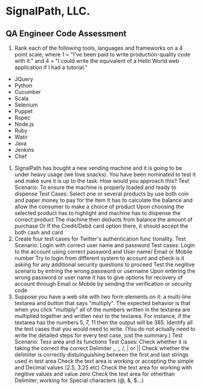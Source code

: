 # SignalPath, LLC.
## QA Engineer Code Assessment

1. Rank each of the following tools, languages and frameworks on a 4 point scale, where 1 = "I've been paid to write production-quality code with it." and 4 = "I could write the equivalent of a Hello World web application if I had a tutorial."
  * JQuery
  * Python
  * Cucumber
  * Scala
  * Selenium
  * Puppet
  * Rspec
  * Node.js
  * Ruby
  * Watir
  * Java
  * Jenkins
  * Chef
1. SignalPath has bought a new vending machine and it is going to be under heavy usage (we love snacks).  You have been nominated to test it and make sure it is up to the task.  How would you approach this?
Test Scenario:
To ensure the machine is properly loaded and ready to dispense
Test Cases:
Select one or several products by use both coin and paper money to pay for the item
It has to calculate the balance and allow the consumer to make a choice of product
Upon choosing the selected product has to highlight and machine has to dispense the correct product
The machine then deducts from balance the amount of purchase 
Or If the Credit/Debit card option there, it should accept the both cash and card
1. Create four test cases for Twitter's authentication func
tionality.
Test Scenario:
Login with correct user name and password
Test cases:
Login to the account using correct password and User name/ Email or Mobile number
Try to login from different system to account and check is it asking for any additional security questions to proceed
Test the negitive scenario by entring the wrong password or username
Upon entering the wrong password or user name it has to give options for recovery of account through Email or Mobile by sending the verification or security code
1. Suppose you have a web site with two form elements on it: a multi-line textarea and button that says "multiply". The expected behavior is that when you click "multiply" all of the numbers written in the textarea are multiplied together and written next to the textarea. For instance, if the textarea has the numbers 5, 7, 11 then the output will be 385. Identify all the test cases that you would need to write. (You do not actually need to write the detailed steps for every test case, just the summary.)
Test Scenario: 
Tesx area and its functions
Test Cases:
Check whether it is taking the correct the correct Delimiter ,,  ;, /, | or || 
Check whether the delimiter is correctly distuinguishing between the first and last strings used in test area
Check the text area is working or accepting the simple and Decimal values (2.5, 3.25 etc)
Check the text area for working with negitive values and value zero
Check the text area for otherthan Delimiter, working for Special characters (@, &, $...)
